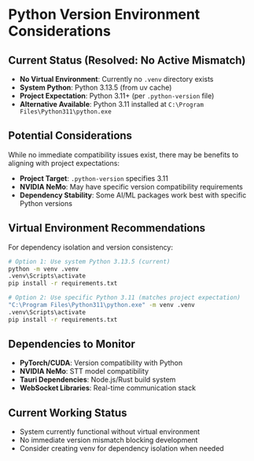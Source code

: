 # Python Version Environment Considerations

## Current Status (Resolved: No Active Mismatch)
- **No Virtual Environment**: Currently no `.venv` directory exists
- **System Python**: Python 3.13.5 (from uv cache)
- **Project Expectation**: Python 3.11+ (per `.python-version` file)
- **Alternative Available**: Python 3.11 installed at `C:\Program Files\Python311\python.exe`

## Potential Considerations
While no immediate compatibility issues exist, there may be benefits to aligning with project expectations:

- **Project Target**: `.python-version` specifies 3.11
- **NVIDIA NeMo**: May have specific version compatibility requirements
- **Dependency Stability**: Some AI/ML packages work best with specific Python versions

## Virtual Environment Recommendations
For dependency isolation and version consistency:

```bash
# Option 1: Use system Python 3.13.5 (current)
python -m venv .venv
.venv\Scripts\activate
pip install -r requirements.txt

# Option 2: Use specific Python 3.11 (matches project expectation)
"C:\Program Files\Python311\python.exe" -m venv .venv
.venv\Scripts\activate  
pip install -r requirements.txt
```

## Dependencies to Monitor
- **PyTorch/CUDA**: Version compatibility with Python
- **NVIDIA NeMo**: STT model compatibility
- **Tauri Dependencies**: Node.js/Rust build system
- **WebSocket Libraries**: Real-time communication stack

## Current Working Status
- System currently functional without virtual environment
- No immediate version mismatch blocking development
- Consider creating venv for dependency isolation when needed